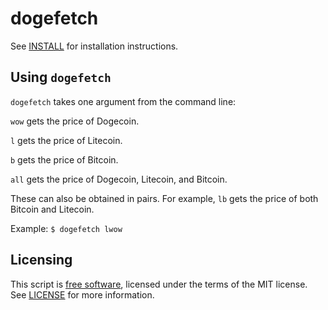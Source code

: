 dogefetch
=========

See [INSTALL](INSTALL) for installation instructions.

Using `dogefetch`
-----------------

`dogefetch` takes one argument from the command line:

`wow` gets the price of Dogecoin.

`l` gets the price of Litecoin.

`b` gets the price of Bitcoin.

`all` gets the price of Dogecoin, Litecoin, and Bitcoin.

These can also be obtained in pairs. For example, `lb` gets the price of both
Bitcoin and Litecoin.

Example: `$ dogefetch lwow`

Licensing
---------

This script is [free software](http://gnu.org/philosophy/free-sw.html), licensed
under the terms of the MIT license. See [LICENSE](LICENSE) for more information.

